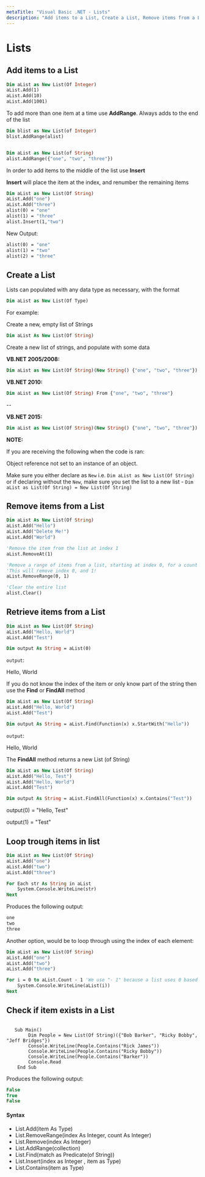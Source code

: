 ```yaml
---
metaTitle: "Visual Basic .NET - Lists"
description: "Add items to a List, Create a List, Remove items from a List, Retrieve items from a List, Loop trough items in list, Check if item exists in a List"
---
```


# Lists



## Add items to a List


```vb
Dim aList as New List(Of Integer)
aList.Add(1)
aList.Add(10)
aList.Add(1001)

```

To add more than one item at a time use **AddRange**. Always adds to the end of the list

```vb
Dim blist as New List(of Integer)
blist.AddRange(alist) 


Dim aList as New List(of String)
alist.AddRange({"one", "two", "three"}) 

```

In order to add items to the middle of the list use **Insert**

**Insert** will place the item at the index, and renumber the remaining items

```vb
Dim aList as New List(Of String)
aList.Add("one")
aList.Add("three")
alist(0) = "one"
alist(1) = "three"
alist.Insert(1,"two")

```

New Output:

```vb
alist(0) = "one"       
alist(1) = "two"
alist(2) = "three"

```



## Create a List


Lists can populated with any data type as necessary, with the format

```vb
Dim aList as New List(Of Type)

```

For example:

Create a new, empty list of Strings

```vb
Dim aList As New List(Of String)

```

Create a new list of strings, and populate with some data

**VB.NET 2005/2008:**

```vb
Dim aList as New List(Of String)(New String() {"one", "two", "three"})

```

**VB.NET 2010:**

```vb
Dim aList as New List(Of String) From {"one", "two", "three"}

```

--

**VB.NET 2015:**

```vb
Dim aList as New List(Of String)(New String() {"one", "two", "three"})

```

**NOTE:**

If you are receiving the following when the code is ran:

> 
Object reference not set to an instance of an object.


Make sure you either declare as `New` i.e. `Dim aList as New List(Of String)` or if declaring without the `New`, make sure you set the list to a new list - `Dim aList as List(Of String) = New List(Of String)`



## Remove items from a List


```vb
Dim aList As New List(Of String)
aList.Add("Hello")
aList.Add("Delete Me!")
aList.Add("World")

'Remove the item from the list at index 1
aList.RemoveAt(1)

'Remove a range of items from a list, starting at index 0, for a count of 1)
'This will remove index 0, and 1!
aList.RemoveRange(0, 1)

'Clear the entire list
alist.Clear()

```



## Retrieve items from a List


```vb
Dim aList as New List(Of String)
aList.Add("Hello, World")
aList.Add("Test")

Dim output As String = aList(0)

```

`output`:

> 
Hello, World


If you do not know the index of the item or only know part of the string then use the **Find** or **FindAll** method

```vb
Dim aList as New List(Of String)
aList.Add("Hello, World")
aList.Add("Test")

Dim output As String = aList.Find(Function(x) x.StartWith("Hello"))

```

`output`:

> 
Hello, World


The **FindAll** method returns a new List (of String)

```vb
Dim aList as New List(Of String)
aList.Add("Hello, Test")
aList.Add("Hello, World")
aList.Add("Test")

Dim output As String = aList.FindAll(Function(x) x.Contains("Test"))

```

> 
output(0) = "Hello, Test"


> 
output(1) = "Test"




## Loop trough items in list


```vb
Dim aList as New List(Of String)
aList.Add("one")
aList.Add("two")
aList.Add("three")

For Each str As String in aList
    System.Console.WriteLine(str)
Next

```

Produces the following output:

```vb
one
two
three

```

Another option, would be to loop through using the index of each element:

```vb
Dim aList as New List(Of String)
aList.Add("one")
aList.Add("two")
aList.Add("three")

For i = 0 to aList.Count - 1 'We use "- 1" because a list uses 0 based indexing.
    System.Console.WriteLine(aList(i))
Next

```



## Check if item exists in a List


```

   Sub Main()
        Dim People = New List(Of String)({"Bob Barker", "Ricky Bobby", "Jeff Bridges"})
        Console.WriteLine(People.Contains("Rick James"))
        Console.WriteLine(People.Contains("Ricky Bobby"))
        Console.WriteLine(People.Contains("Barker"))
        Console.Read 
    End Sub

```

Produces the following output:

```vb
False
True
False

```



#### Syntax


- List.Add(item As Type)
- List.RemoveRange(index As Integer, count As Integer)
- List.Remove(index As Integer)
- List.AddRange(collection)
- List.Find(match as Predicate(of String))
- List.Insert(index as Integer , item as Type)
- List.Contains(item as Type)

